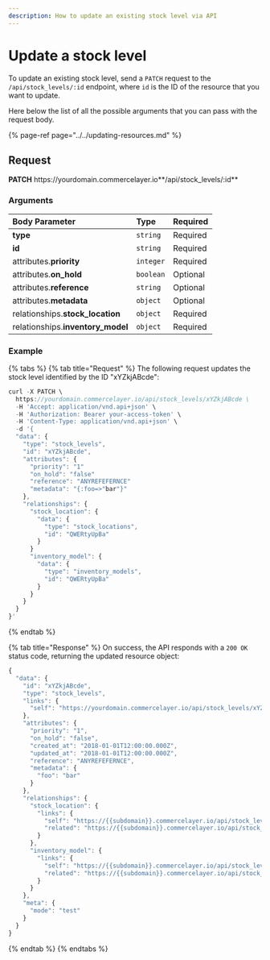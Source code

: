 ```yaml
---
description: How to update an existing stock level via API
---
```


# Update a stock level

To update an existing stock level, send a `PATCH` request to the `/api/stock_levels/:id` endpoint, where `id` is the ID of the resource that you want to update.

Here below the list of all the possible arguments that you can pass with the request body.

{% page-ref page="../../updating-resources.md" %}

## Request

**PATCH** https://<i></i>yourdomain.commercelayer.io**/api/stock_levels/:id**

### Arguments

| Body Parameter | Type | Required |
| :--- | :--- | :--- |
| **type** | `string` | Required |
| **id** | `string` | Required |
| attributes.**priority** | `integer` | Required |
| attributes.**on_hold** | `boolean` | Optional |
| attributes.**reference** | `string` | Optional |
| attributes.**metadata** | `object` | Optional |
| relationships.**stock_location** | `object` | Required |
| relationships.**inventory_model** | `object` | Required |

### Example

{% tabs %}
{% tab title="Request" %}
The following request updates the stock level identified by the ID "xYZkjABcde":

```javascript
curl -X PATCH \
  https://yourdomain.commercelayer.io/api/stock_levels/xYZkjABcde \
  -H 'Accept: application/vnd.api+json' \
  -H 'Authorization: Bearer your-access-token' \
  -H 'Content-Type: application/vnd.api+json' \
  -d '{
  "data": {
    "type": "stock_levels",
    "id": "xYZkjABcde",
    "attributes": {
      "priority": "1"
      "on_hold": "false"
      "reference": "ANYREFEFERNCE"
      "metadata": "{:foo=>"bar"}"
    },
    "relationships": {
      "stock_location": {
        "data": {
          "type": "stock_locations",
          "id": "QWERtyUpBa"
        }
      }
      "inventory_model": {
        "data": {
          "type": "inventory_models",
          "id": "QWERtyUpBa"
        }
      }
    }
  }
}'
```
{% endtab %}

{% tab title="Response" %}
On success, the API responds with a `200 OK` status code, returning the updated resource object:

```javascript
{
  "data": {
    "id": "xYZkjABcde",
    "type": "stock_levels",
    "links": {
      "self": "https://yourdomain.commercelayer.io/api/stock_levels/xYZkjABcde"
    },
    "attributes": {
      "priority": "1",
      "on_hold": "false",
      "created_at": "2018-01-01T12:00:00.000Z",
      "updated_at": "2018-01-01T12:00:00.000Z",
      "reference": "ANYREFEFERNCE",
      "metadata": {
        "foo": "bar"
      }
    },
    "relationships": {
      "stock_location": {
        "links": {
          "self": "https://{{subdomain}}.commercelayer.io/api/stock_levels/{{stock_level_id}}/relationships/stock_location",
          "related": "https://{{subdomain}}.commercelayer.io/api/stock_levels/{{stock_level_id}}/stock_location"
        }
      },
      "inventory_model": {
        "links": {
          "self": "https://{{subdomain}}.commercelayer.io/api/stock_levels/{{stock_level_id}}/relationships/inventory_model",
          "related": "https://{{subdomain}}.commercelayer.io/api/stock_levels/{{stock_level_id}}/inventory_model"
        }
      }
    },
    "meta": {
      "mode": "test"
    }
  }
}
```
{% endtab %}
{% endtabs %}

